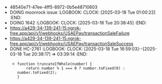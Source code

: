 - 48540e71-47ee-4ff5-8972-0b5e48710603
- DOING moonrock issue
  :LOGBOOK:
  CLOCK: [2025-03-18 Tue 01:00:22]
  :END:
- DOING 1642
  :LOGBOOK:
  CLOCK: [2025-03-18 Tue 20:38:45]
  :END:
- https://a429-34-139-241-15.ngrok-free.app/api/v1/webhooks/USAEPay/transactionSaleFailure
- https://a429-34-139-241-15.ngrok-free.app/api/v1/webhooks/USAEPay/transactionSaleSuccess
- DONE HC-2761
  :LOGBOOK:
  CLOCK: [2025-03-18 Tue 16:59:03]--[2025-03-18 Tue 20:38:17] =>  03:39:14
  :END:
	- ```apl
	  function truncateIfWhole(number) {
	      return number % 1 === 0 ? number.toFixed(0) : number.toFixed(2);
	  }
	  ```